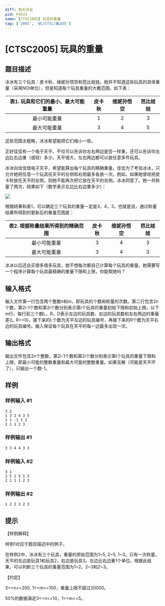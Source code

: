 ```yaml
---
diff: 暂无评定
pid: P4533
name: [CTSC2005] 玩具的重量
tag: ['2005', 'WC/CTSC/集训队']
---
```

# [CTSC2005] 玩具的重量
## 题目描述

冰冰有三个玩具：皮卡秋、维妮孙悟空和芭比娃娃。她并不知道这些玩具的具体重量（采用NOI单位），但是知道每个玩具重量的大概范围，如下表：

表1. 玩具和它们的最小、最大可能重量|皮卡秋|维妮孙悟空|芭比娃娃
:-:|:-:|:-:|:-:
最小可能重量|1|2|3
最大可能重量|3|4|5
这些范围太粗略，冰冰希望能把它们缩小一些。

正好佳佳有一个电子天平，不仅可以告诉你左右两边是否一样重，还可以告诉你左边比右边重（或轻）多少。天平很大，左右两边都可以放任意多件玩具。

冰冰向佳佳借电子天平，希望能算出每个玩具的精确重量。佳佳为了考验冰冰，只允许她把任意一个玩具往天平的左侧和右侧最多各放一次。例如，如果她曾经把皮卡秋放在天平的左侧，则她不能再次把它放在天平的左侧。冰冰同意了。她一共称量了两次，结果如下（数字表示左边比右边重多少）：

![](https://cdn.luogu.com.cn/upload/pic/18477.png)

根据结果和表1，可以确定三个玩具的重量一定是3，4，3，也就是说，通过称量结果所得到的更新后的重量范围是：

表2. 根据称量结果所得到的精确范围|皮卡秋|维妮孙悟空|芭比娃娃
:-:|:-:|:-:|:-:
最小可能重量|3|4|3
最大可能重量|3|4|3
冰冰以后还会买很多很多玩具，她不想每次都自己计算每个玩具的重量。她需要写一个程序计算每个玩具最精确的重量下限和上限，你能帮她吗？
## 输入格式

输入文件第一行包含两个整数n和m，即玩具的个数和称量的次数。第二行包含2n个数，第2i-1个数和第2i个数分别表示第i个玩具的重量初始下限和初始上限。以下m行，每行前三个数L，R，D表示左边的玩具数、右边的玩具数和左右两边的重量差(L, R>=0)，接下来的L个数为天平左边的玩具编号，再接下来的R个数为天平右边的玩具编号。输入保证每个玩具在天平的每一边最多出现一次。
## 输出格式

输出文件包含2n个整数，第2i-1个数和第2i个数分别表示第i个玩具的重量下限和上限，即最小可能的整数重量和最大可能的整数重量。如果无解（可能是天平坏了），只输出一个数-1。
## 样例

### 样例输入 #1
```
3 2
1 3 2 4 3 5
1 1 -1 1 2
1 1 1 2 3
```
### 样例输出 #1
```
3 3 4 4 3 3
```
### 样例输入 #2
```
3 1
1 5 2 5 1 3
2 1 1 1 2 3
```
### 样例输出 #2
```
1 2 2 3 2 3
```
## 提示

【样例解释】

样例1对应于题目描述中的例子。

在样例2中，冰冰有三个玩具，重量的原始范围为1~5, 2~5, 1~3。只有一次称量，天平的左边是玩具1和玩具2，右边是玩具3。左边比右边重1个单位。根据此结果，可以判断三个玩具的重量范围为1~2，2~3和2~3。

【约定】

3<=n<=200, 1<=m<=100，重量上限不超过20000。

50%的数据满足3<=n<=10，1<=m<=5。
